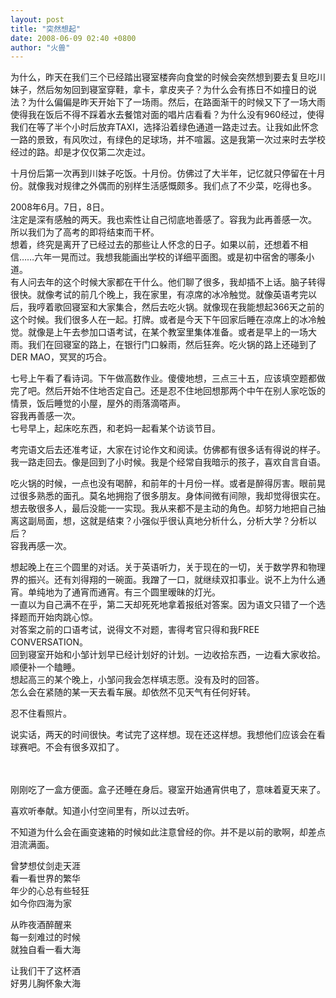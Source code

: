 ```yaml
---
layout: post
title: "突然想起"
date: 2008-06-09 02:40 +0800
author: "火兽"
---
```


为什么，昨天在我们三个已经踏出寝室楼奔向食堂的时候会突然想到要去复旦吃川妹子，然后匆匆回到寝室穿鞋，拿卡，拿皮夹子？为什么会有拣日不如撞日的说法？为什么偏偏是昨天开始下了一场雨。然后，在路面渐干的时候又下了一场大雨使得我在饭后不得不踩着水去餐馆对面的唱片店看看？为什么没有960经过，使得我们在等了半个小时后放弃TAXI，选择沿着绿色通道一路走过去。让我如此怀念一路的景致，有风吹过，有绿色的足球场，并不喧嚣。这是我第一次过来时去学校经过的路。却是才仅仅第二次走过。

十月份后第一次再到川妹子吃饭。十月份。仿佛过了大半年，记忆就只停留在十月份。就像我对规律之外偶而的别样生活感慨颇多。我们点了不少菜，吃得也多。

2008年6月。7日，8日。<br>
注定是深有感触的两天。我也索性让自己彻底地善感了。容我为此再善感一次。<br>
所以我们为了高考的即将结束而干杯。<br>
想着，终究是离开了已经过去的那些让人怀念的日子。如果以前，还想着不相信……六年一晃而过。我想我能画出学校的详细平面图。或是初中宿舍的哪条小道。<br>
有人问去年的这个时候大家都在干什么。他们聊了很多，我却插不上话。脑子转得很快。就像考试的前几个晚上，我在家里，有凉席的冰冷触觉。就像英语考完以后，我哼着歌回寝室和大家集合，然后去吃火锅。就像现在我能想起366天之前的这个时候。我们很多人在一起。打牌。或者是今天下午回家后睡在凉席上的冰冷触觉。就像是上午去参加口语考试，在某个教室里集体准备。或者是早上的一场大雨。我们在回寝室的路上，在银行门口躲雨，然后狂奔。吃火锅的路上还碰到了DER MAO，冥冥的巧合。

七号上午看了看诗词。下午做高数作业。傻傻地想，三点三十五，应该填空题都做完了吧。然后开始不住地否定自己。还是忍不住地回想那两个中午在别人家吃饭的情景，饭后睡觉的小屋，屋外的雨落滴嗒声。<br>
容我再善感一次。<br>
七号早上，起床吃东西，和老妈一起看某个访谈节目。

考完语文后去还准考证，大家在讨论作文和阅读。仿佛都有很多话有得说的样子。我一路走回去。像是回到了小时候。我是个经常自我暗示的孩子，喜欢自言自语。

吃火锅的时候，一点也没有喝醉，和前年的十月份一样。或者是醉得厉害。眼前晃过很多熟悉的面孔。莫名地拥抱了很多朋友。身体间微有间隙，我却觉得很实在。想去敬很多人，最后没能一一实现。我从来都不是主动的角色。却努力地把自己抽离这副局面，想，这就是结束？小强似乎很认真地分析什么，分析大学？分析以后？<br>
容我再感一次。

想起晚上在三个圆里的对话。关于英语听力，关于现在的一切，关于数学界和物理界的振兴。还有刘得翔的一碗面。我蹭了一口，就继续双扣事业。说不上为什么通宵。单纯地为了通宵而通宵。有三个圆里暧昧的灯光。<br>
一直以为自己满不在乎，第二天却死死地拿着报纸对答案。因为语文只错了一个选择题而开始肉跳心惊。<br>
对答案之前的口语考试，说得文不对题，害得考官只得和我FREE CONVERSATION。<br>
回到寝室开始和小邹计划早已经计划好的计划。一边收拾东西，一边看大家收拾。顺便补一个瞌睡。<br>
想起高三的某个晚上，小邹问我会怎样填志愿。没有及时的回答。<br>
怎么会在紧随的某一天去看车展。却依然不见天气有任何好转。<br>

忍不住看照片。

说实话，两天的时间很快。考试完了这样想。现在还这样想。我想他们应该会在看球赛吧。不会有很多双扣了。
<br>
<br>
<br>

刚刚吃了一盒方便面。盒子还睡在身后。寝室开始通宵供电了，意味着夏天来了。

喜欢听奉献。知道小付空间里有，所以过去听。

不知道为什么会在画变速箱的时候如此注意曾经的你。并不是以前的歌啊，却差点泪流满面。

曾梦想仗剑走天涯<br>
看一看世界的繁华<br>
年少的心总有些轻狂<br>
如今你四海为家<br>

从昨夜酒醉醒来<br>
每一刻难过的时候<br>
就独自看一看大海<br>

让我们干了这杯酒<br>
好男儿胸怀象大海<br>
